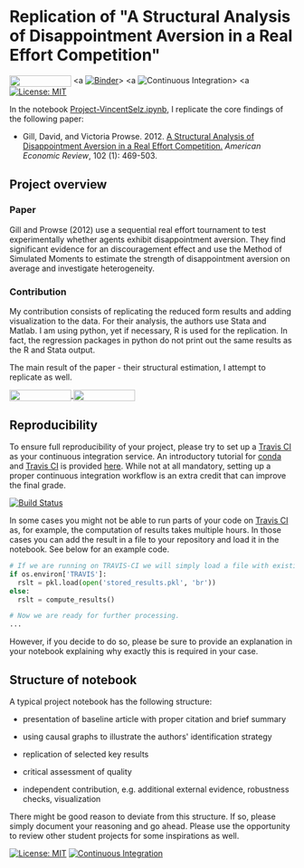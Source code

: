 # Replication of "A Structural Analysis of Disappointment Aversion in a Real Effort Competition"
<a href="https://nbviewer.jupyter.org/github/HumanCapitalAnalysis/microeconometrics-course-project-VincentSelz/blob/master/Project-VincentSelz.ipynb"
   target="_parent">
   <img align="center"
  src="https://raw.githubusercontent.com/jupyter/design/master/logos/Badges/nbviewer_badge.png"
      width="109" height="20"></a>
<a
[![Binder](https://mybinder.org/badge_logo.svg)](https://mybinder.org/v2/gh/HumanCapitalAnalysis/microeconometrics-course-project-VincentSelz/master?urlpath=https%3A%2F%2Fgithub.com%2FHumanCapitalAnalysis%2Fmicroeconometrics-course-project-VincentSelz%2Fblob%2Fmaster%2FProject-VincentSelz.ipynb)>
</a>
<a
![Continuous Integration](https://github.com/HumanCapitalAnalysis/microeconometrics-course-project-VincentSelz/workflows/Continuous%20Integration/badge.svg)>
</a>
<a
[![License: MIT](https://img.shields.io/badge/License-MIT-yellow.svg)](https://opensource.org/licenses/MIT)
></a>

In the notebook [Project-VincentSelz.ipynb](https://github.com/HumanCapitalAnalysis/microeconometrics-course-project-VincentSelz/blob/master/Project-VincentSelz.ipynb), I replicate the core findings of the following paper:

* Gill, David, and Victoria Prowse. 2012. [A Structural Analysis of Disappointment Aversion in a Real Effort Competition.](https://www.aeaweb.org/articles?id=10.1257/aer.102.1.469) *American Economic Review*, 102 (1): 469-503.

## Project overview

### Paper

Gill and Prowse (2012) use a sequential real effort tournament to test experimentally whether agents exhibit disappointment aversion. They find significant evidence for an discouragement effect and use the Method of Simulated Moments to estimate the strength of disappointment aversion on average and investigate heterogeneity.

### Contribution

My contribution consists of replicating the reduced form results and adding visualization to the data. For their analysis, the authors use Stata and Matlab. I am using python, yet if necessary, R is used for the replication. In fact, the regression packages in python do not print out the same results as the R and Stata output.

The main result of the paper - their structural estimation, I attempt to replicate as well.


<a href="https://nbviewer.jupyter.org/github/HumanCapitalAnalysis/template-course-project/blob/master/example_project.ipynb"
   target="_parent">
   <img align="center"
  src="https://raw.githubusercontent.com/jupyter/design/master/logos/Badges/nbviewer_badge.png"
      width="109" height="20">
</a>
<a href="https://mybinder.org/v2/gh/HumanCapitalAnalysis/template-course-project/master?filepath=example_project.ipynb"
    target="_parent">
    <img align="center"
       src="https://mybinder.org/badge_logo.svg"
       width="109" height="20">
</a>

## Reproducibility

To ensure full reproducibility of your project, please try to set up a [Travis CI](https://travis-ci.org) as your continuous integration service. An introductory tutorial for [conda](https://conda.io) and [Travis CI](https://docs.travis-ci.com/) is provided [here](https://github.com/HumanCapitalAnalysis/template-course-project/blob/master/tutorial_conda_travis.ipynb). While not at all mandatory, setting up a proper continuous integration workflow is an extra credit that can improve the final grade.

[![Build Status](https://travis-ci.org/HumanCapitalAnalysis/template-course-project.svg?branch=master)](https://travis-ci.org/HumanCapitalAnalysis/template-course-project)

In some cases you might not be able to run parts of your code on  [Travis CI](https://travis-ci.org) as, for example, the computation of results takes multiple hours. In those cases you can add the result in a file to your repository and load it in the notebook. See below for an example code.

```python
# If we are running on TRAVIS-CI we will simply load a file with existing results.
if os.environ['TRAVIS']:
  rslt = pkl.load(open('stored_results.pkl', 'br'))
else:
  rslt = compute_results()

# Now we are ready for further processing.
...
```

However, if you decide to do so, please be sure to provide an explanation in your notebook explaining why exactly this is required in your case.

## Structure of notebook

A typical project notebook has the following structure:

* presentation of baseline article with proper citation and brief summary

* using causal graphs to illustrate the authors' identification strategy

* replication of selected key results

* critical assessment of quality

* independent contribution, e.g. additional external evidence, robustness checks, visualization

There might be good reason to deviate from this structure. If so, please simply document your reasoning and go ahead. Please use the opportunity to review other student projects for some inspirations as well.

[![License: MIT](https://img.shields.io/badge/License-MIT-blue.svg)](https://github.com/HumanCapitalAnalysis/template-course-project/blob/master/LICENSE)
[![Continuous Integration](https://github.com/HumanCapitalAnalysis/template-course-project/workflows/Continuous%20Integration/badge.svg)](https://github.com/HumanCapitalAnalysis/template-course-project/actions)
